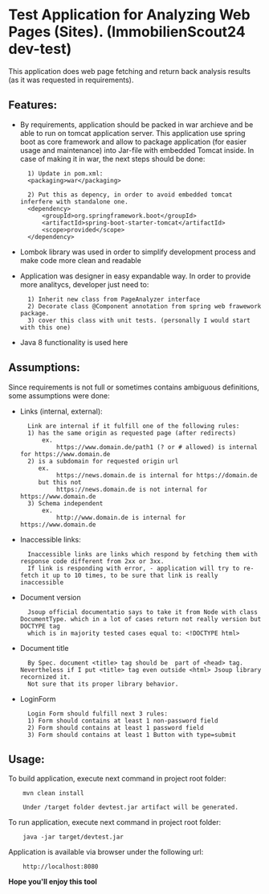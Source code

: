 # Test Application for Analyzing Web Pages (Sites). (ImmobilienScout24 dev-test)

This application does web page fetching and return back analysis results (as it was requested in requirements).


Features:
---------
- By requirements, application should be packed in war archieve and be able to run on tomcat application server.
  This application use spring boot as core framework and allow to package application (for easier usage and maintenance) into Jar-file with embedded Tomcat inside.
  In case of making it in war, the next steps should be done:    
    
        1) Update in pom.xml:
        <packaging>war</packaging>
         
        2) Put this as depency, in order to avoid embedded tomcat inferfere with standalone one.
        <dependency>
            <groupId>org.springframework.boot</groupId>
            <artifactId>spring-boot-starter-tomcat</artifactId>
            <scope>provided</scope>
        </dependency>

- Lombok library was used in order to simplify development process and make code more clean and readable 
- Application was designer in easy expandable way. In order to provide more analitycs, developer just need to:
  
        1) Inherit new class from PageAnalyzer interface
        2) Decorate class @Component annotation from spring web frawework package.
        3) cover this class with unit tests. (personally I would start with this one)
  
- Java 8 functionality is used here  

Assumptions:
-------
Since requirements is not full or sometimes contains ambiguous definitions, some assumptions were done:
- Links (internal, external):
  
        Link are internal if it fulfill one of the following rules: 
        1) has the same origin as requested page (after redirects)
            ex. 
                https://www.domain.de/path1 (? or # allowed) is internal for https://www.domain.de
        2) is a subdomain for requested origin url
           ex. 
                https://news.domain.de is internal for https://domain.de
           but this not
                https://news.domain.de is not internal for https://www.domain.de
        3) Schema independent
            ex. 
                http://www.domain.de is internal for https://www.domain.de
- Inaccessible links:
    
        Inaccessible links are links which respond by fetching them with response code different from 2xx or 3xx.
        If link is responding with error, - application will try to re-fetch it up to 10 times, to be sure that link is really inaccessible 
        
- Document version

        Jsoup official documentatio says to take it from Node with class DocumentType. which in a lot of cases return not really version but DOCTYPE tag
        which is in majority tested cases equal to: <!DOCTYPE html>
        
- Document title

        By Spec. document <title> tag should be  part of <head> tag. Nevertheless if I put <title> tag even outside <html> Jsoup library recornized it.
        Not sure that its proper library behavior. 
            
- LoginForm
        
        Login Form should fulfill next 3 rules:
        1) Form should contains at least 1 non-password field
        2) Form should contains at least 1 password field
        3) Form should contains at least 1 Button with type=submit
        

Usage:
-----

To build application, execute next command in project root folder:
        
        mvn clean install 
        
        Under /target folder devtest.jar artifact will be generated. 
 
To run application, execute next command in project root folder:

        java -jar target/devtest.jar


Application is available via browser under the following url:

        http://localhost:8080




<b> Hope you'll enjoy this tool </b>




